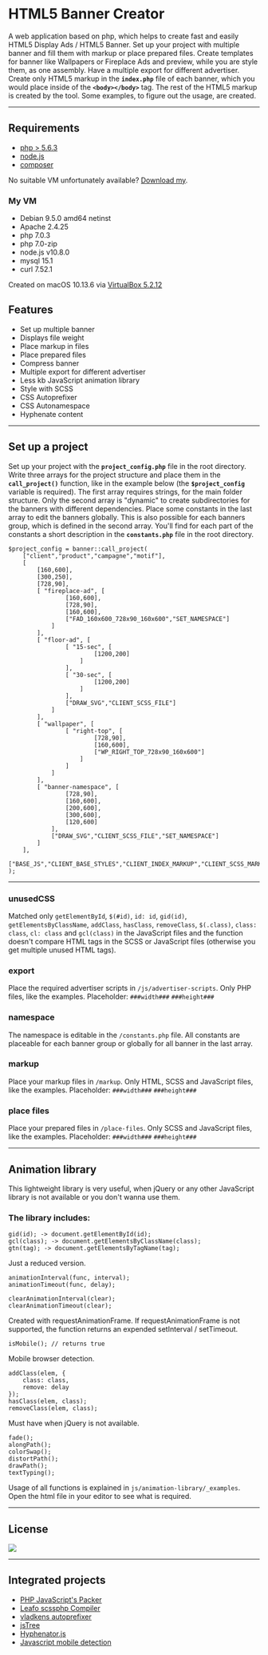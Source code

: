 HTML5 Banner Creator
==============

A web application based on php, which helps to create fast and easily HTML5 Display Ads / HTML5 Banner. Set up your project with multiple banner and fill them with markup or place prepared files. Create templates for banner like Wallpapers or Fireplace Ads and preview, while you are style them, as one assembly. Have a multiple export for different advertiser. Create only HTML5 markup in the **`index.php`** file of each banner, which you would place inside of the **`<body></body>`** tag. The rest of the HTML5 markup is created by the tool. Some examples, to figure out the usage, are created.

---

## Requirements

* [php > 5.6.3](http://php.net/downloads.php)
* [node.js](https://nodejs.org/en/)
* [composer](https://getcomposer.org)

No suitable VM unfortunately available? [Download my](https://bitbucket.org/madebykittel/debian_9.5_stretch-vm-for-virtualbox-macos).

### My VM
* Debian 9.5.0 amd64 netinst
* Apache 2.4.25
* php 7.0.3
* php 7.0-zip
* node.js v10.8.0
* mysql 15.1
* curl 7.52.1

Created on macOS 10.13.6 via [VirtualBox 5.2.12](https://virtualbox.org/)

## Features

* Set up multiple banner
* Displays file weight
* Place markup in files
* Place prepared files
* Compress banner
* Multiple export for different advertiser
* Less kb JavaScript animation library
* Style with SCSS
* CSS Autoprefixer
* CSS Autonamespace
* Hyphenate content

---

## Set up a project

Set up your project with the **`project_config.php`** file in the root directory. Write three arrays for the project structure and place them in the **`call_project()`** function, like in the example below (the **`$project_config`** variable is required). The first array requires strings, for the main folder structure. Only the second array is "dynamic" to create subdirectories for the banners with different dependencies. Place some constants in the last array to edit the banners globally. This is also possible for each banners group, which is defined in the second array. You'll find for each part of the constants a short description in the **`constants.php`** file in the root directory.

	$project_config = banner::call_project(
		["client","product","campagne","motif"],
		[
			[160,600],
			[300,250],
			[728,90],
			[ "fireplace-ad", [
					[160,600],
					[728,90],
					[160,600],
					["FAD_160x600_728x90_160x600","SET_NAMESPACE"]
				]
			],
			[ "floor-ad", [
					[ "15-sec", [
							[1200,200]
						]
					],
					[ "30-sec", [
							[1200,200]
						]
					],
					["DRAW_SVG","CLIENT_SCSS_FILE"]
				]
			],
			[ "wallpaper", [
					[ "right-top", [
							[728,90],
							[160,600],
							["WP_RIGHT_TOP_728x90_160x600"]
						]
					]
				]
			],
			[ "banner-namespace", [
					[728,90],
					[160,600],
					[200,600],
					[300,600],
					[120,600]
				],
				["DRAW_SVG","CLIENT_SCSS_FILE","SET_NAMESPACE"]
			]
		],
		["BASE_JS","CLIENT_BASE_STYLES","CLIENT_INDEX_MARKUP","CLIENT_SCSS_MARKUP","CLIENT_JS_MARKUP","CLIENT_JS_FILE"]
	);

---

### unusedCSS
Matched only `getElementById`, `$(#id)`, `id: id`, `gid(id)`, `getElementsByClassName`, `addClass`, `hasClass`, `removeClass`, `$(.class)`, `class: class`, `cl: class` and `gcl(class)` in the JavaScript files and the function doesn't compare HTML tags in the SCSS or JavaScript files (otherwise you get multiple unused HTML tags).

### export
Place the required advertiser scripts in `/js/advertiser-scripts`. Only PHP files, like the examples. Placeholder: `###width###` `###height###`

### namespace
The namespace is editable in the `/constants.php` file. All constants are placeable for each banner group or globally for all banner in the last array.

### markup
Place your markup files in `/markup`. Only HTML, SCSS and JavaScript files, like the examples. Placeholder: `###width###` `###height###`

### place files
Place your prepared files in `/place-files`. Only SCSS and JavaScript files, like the examples. Placeholder: `###width###` `###height###`

---

## Animation library

This lightweight library is very useful, when jQuery or any other JavaScript library is not available or you don't wanna use them.

### The library includes:

	gid(id); -> document.getElementById(id);
	gcl(class); -> document.getElementsByClassName(class);
	gtn(tag); -> document.getElementsByTagName(tag);

Just a reduced version.

	animationInterval(func, interval);
	animationTimeout(func, delay);

	clearAnimationInterval(clear);
	clearAnimationTimeout(clear);

Created with requestAnimationFrame. If requestAnimationFrame is not supported, the function returns an expended setInterval / setTimeout.

	isMobile(); // returns true

Mobile browser detection.

	addClass(elem, {
		class: class,
		remove: delay
	});
	hasClass(elem, class);
	removeClass(elem, class);

Must have when jQuery is not available.

	fade();
	alongPath();
	colorSwap();
	distortPath();
	drawPath();
	textTyping();

Usage of all functions is explained in `js/animation-library/_examples`. Open the html file in your editor to see what is required.

---

## License

![](https://upload.wikimedia.org/wikipedia/commons/d/d0/CC-BY-SA_icon.svg)

---

## Integrated projects

* [PHP JavaScript's Packer](https://github.com/tholu/php-packer)
* [Leafo scssphp Compiler](https://github.com/leafo/scssphp)
* [vladkens autoprefixer](https://github.com/vladkens/autoprefixer-php)
* [jsTree](https://www.jstree.com)
* [Hyphenator.js](https://github.com/mnater/Hyphenator)
* [Javascript mobile detection](http://detectmobilebrowsers.com/)
